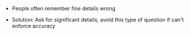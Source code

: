 - People often remember fine details wrong

- Solution: Ask for significant details, avoid this type of question if can't enforce accuracy
